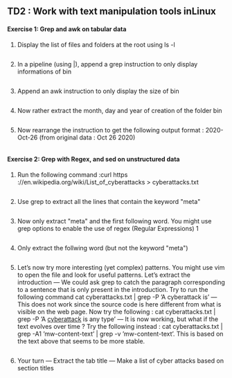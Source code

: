 ## TD2 : Work with text manipulation tools inLinux

#### Exercise 1: Grep and awk on tabular data
1. Display the list of files and folders at the root using ls -l

```
```
2. In a pipeline (using |), append a grep instruction to only display informations of bin
```
```
3. Append an awk instruction to only display the size of bin
```
```
4. Now rather extract the month, day and year of creation of the folder bin
```
```
5. Now rearrange the instruction to get the following output format : 2020-
Oct-26 (from original data : Oct 26 2020)
```
```

#### Exercise 2: Grep with Regex, and sed on unstructured data
1. Run the following command :curl https ://en.wikipedia.org/wiki/List_of_cyberattacks > cyberattacks.txt
```
```
2. Use grep to extract all the lines that contain the keyword "meta"
```
```
3. Now only extract "meta" and the first following word. You might use grep options to enable the use of regex (Regular Expressions) 1
```
```
4. Only extract the follwing word (but not the keyword "meta")
```
```
5. Let’s now try more interesting (yet complex) patterns. You might use vim
to open the file and look for useful patterns. Let’s extract the introduction
— We could ask grep to catch the paragraph corresponding to a sentence
that is only present in the introduction. Try to run the following
command cat cyberattacks.txt | grep -P ’A cyberattack is’
— This does not work since the source code is here different from what
is visible on the web page. Now try the following : cat cyberattacks.txt |
grep -P ’A <a href="/wiki/Cyberattack" title="Cyberattack">cyberattack</a>
is any type’
— It is now working, but what if the text evolves over time ? Try the
following instead : cat cyberattacks.txt | grep -A1 ’mw-content-text’ |
grep -v ’mw-content-text’. This is based on the text above that seems
to be more stable.
```
```

6. Your turn
— Extract the tab title
— Make a list of cyber attacks based on section titles
```
```
